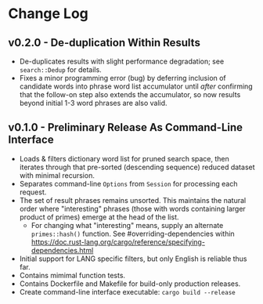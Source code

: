 Change Log
==========

## v0.2.0 - De-duplication Within Results

- De-duplicates results with slight performance degradation;
  see `search::Dedup` for details.
- Fixes a minor programming error (bug) by deferring inclusion of candidate
  words into phrase word list accumulator until *after* confirming that the
  follow-on step also extends the accumulator, so now results beyond initial
  1-3 word phrases are also valid.

## v0.1.0 - Preliminary Release As Command-Line Interface

- Loads & filters dictionary word list for pruned search space, then
  iterates through that pre-sorted (descending sequence) reduced dataset
  with minimal recursion.
- Separates command-line `Options` from `Session` for processing each
  request.
- The set of result phrases remains unsorted.  This maintains the natural
  order where "interesting" phrases (those with words containing larger
  product of primes) emerge at the head of the list.
  + For changing what "interesting" means, supply an alternate
  `primes::hash()` function.  See #overriding-dependencies within
  https://doc.rust-lang.org/cargo/reference/specifying-dependencies.html
- Initial support for LANG specific filters, but only English is reliable
  thus far.
- Contains mimimal function tests.
- Contains Dockerfile and Makefile for build-only production releases.
- Create command-line interface executable: `cargo build --release`
